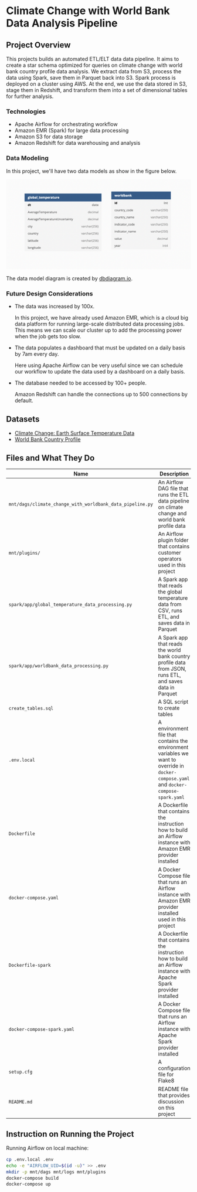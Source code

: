 # Climate Change with World Bank Data Analysis Pipeline

## Project Overview

This projects builds an automated ETL/ELT data data pipeline. It aims to create a star schema optimized for queries on climate change with world bank country profile data analysis. We extract data from S3, process the data using Spark, save them in Parquet back into S3. Spark process is deployed on a cluster using AWS. At the end, we use the data stored in S3, stage them in Redshift, and transform them into a set of dimensional tables for further analysis.

### Technologies

* Apache Airflow for orchestrating workflow
* Amazon EMR (Spark) for large data processing
* Amazon S3 for data storage
* Amazon Redshift for data warehousing and analysis

### Data Modeling

In this project, we'll have two data models as show in the figure below.

![Global Temperature and World Bank Data Modeling](./img/de-capsone-data-model.png)

The data model diagram is created by [dbdiagram.io](https://dbdiagram.io/).

### Future Design Considerations

* The data was increased by 100x.

  In this project, we have already used Amazon EMR, which is a  cloud big data platform for running large-scale distributed data processing jobs. This means we can scale our cluster up to add the processing power when the job gets too slow.

* The data populates a dashboard that must be updated on a daily basis by 7am every day.

  Here using Apache Airflow can be very useful since we can schedule our workflow to update the data used by a dashboard on a daily basis.

* The database needed to be accessed by 100+ people.

  Amazon Redshift can handle the connections up to 500 connections by default.

## Datasets

* [Climate Change: Earth Surface Temperature Data](https://www.kaggle.com/datasets/berkeleyearth/climate-change-earth-surface-temperature-data)
* [World Bank Country Profile](https://public.opendatasoft.com/explore/dataset/worldbank-country-profile/table/?disjunctive.country_name&disjunctive.indicator_name&sort=-year)

## Files and What They Do

| Name | Description |
| - | - |
| `mnt/dags/climate_change_with_worldbank_data_pipeline.py` | An Airflow DAG file that runs the ETL data pipeline on climate change and world bank profile data |
| `mnt/plugins/` | An Airflow plugin folder that contains customer operators used in this project |
| `spark/app/global_temperature_data_processing.py` | A Spark app that reads the global temperature data from CSV, runs ETL, and saves data in Parquet |
| `spark/app/worldbank_data_processing.py` | A Spark app that reads the world bank country profile data from JSON, runs ETL, and saves data in Parquet |
| `create_tables.sql` | A SQL script to create tables |
| `.env.local` | A environment file that contains the environment variables we want to override in `docker-compose.yaml` and `docker-compose-spark.yaml` |
| `Dockerfile` | A Dockerfile that contains the instruction how to build an Airflow instance with Amazon EMR provider installed |
| `docker-compose.yaml` | A Docker Compose file that runs an Airflow instance with Amazon EMR provider installed used in this project |
| `Dockerfile-spark` | A Dockerfile that contains the instruction how to build an Airflow instance with Apache Spark provider installed |
| `docker-compose-spark.yaml` | A Docker Compose file that runs an Airflow instance with Apache Spark provider installed |
| `setup.cfg` | A configuration file for Flake8 |
| `README.md` | README file that provides discussion on this project |

## Instruction on Running the Project

Running Airflow on local machine:

```sh
cp .env.local .env
echo -e "AIRFLOW_UID=$(id -u)" >> .env
mkdir -p mnt/dags mnt/logs mnt/plugins
docker-compose build
docker-compose up
```
